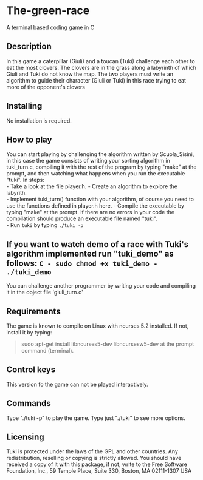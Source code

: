 # The-green-race
A terminal based coding game in C
## Description
In this game a caterpillar (Giuli) and a toucan (Tuki) challenge each other to eat the most clovers. The clovers are in the grass along a labyrinth of which Giuli and Tuki do not know the map. The two players must write an algorithm to guide their character (Giuli or Tuki) in this race trying to eat more of the opponent's clovers
## Installing
No installation is required.
## How to play
You can start playing by challenging the algorithm written by Scuola_Sisini, in this case the game consists of writing your sorting algorithm in tuki_turn.c, compiling it with the rest of the program by typing "make" at the prompt, and then watching what happens when you run the executable "tuki".
In steps:	
	- Take a look at the file player.h.
	- Create an algorithm to explore the labyrith.  
	- Implement tuki_turn() function with your algorithm, of course you need to use the functions defined
	in player.h here.
	- Compile the executable by typing "make" at the prompt. If there are no errors in your code the 	   	compilation should produce an executable file named "tuki".  
	- Run `tuki` by typing `./tuki -p`

If you want to watch demo of a race with Tuki's algorithm implemented  run "tuki_demo" as follows:
	```C
	- sudo chmod +x tuki_demo
	- ./tuki_demo
	```
-----
You can challenge another programmer by writing your code and compiling it in the object file 'giuli_turn.o'
	
## Requirements
The game is known to compile on Linux with ncurses 5.2 installed. If not,  install it by typing:
>sudo apt-get install libncurses5-dev libncursesw5-dev
at the prompt command (terminal).
## Control keys
This version fo the game can not be played interactively. 
## Commands 
Type "./tuki -p" to play the game.
Type just "./tuki" to see  more options.
## Licensing
Tuki is protected under the laws of the GPL and other countries. Any redistribution, reselling or copying is strictly allowed. You should have received a copy of it with this package, if not, write to the Free Software Foundation, Inc., 59 Temple Place, Suite 330, Boston, MA  02111-1307  USA

